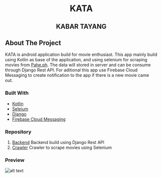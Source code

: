 <h1 align="center">KATA</h1>
<h2 align="center">KABAR TAYANG</h2>

<!-- ABOUT THE PROJECT -->

## About The Project

KATA is android application build for movie enthusiast. This app mainly build using Kotlin as base of the application, and using selenium for scraping movies from [Pahe.ph](https://pahe.ph). The data will stored in server and can be consume through Django Rest API. For aditional this app use Firebase Cloud Messaging to create notification to the app if there is a new movie came out.
### Built With

- [Kotlin](https://kotlinlang.org/)
- [Seleium](https://www.selenium.dev)
- [Django](https://www.djangoproject.com/)
- [Firebase Cloud Messaging](https://firebase.google.com/docs/cloud-messaging)

### Repository

1. [Backend](https://github.com/arkariz/moviephRestfullApi) Backend build using Django Rest API <br />
2. [Crawler](https://github.com/arkariz/moviephcrawler) Crawler to scrape movies using Selenium<br />

### Preview
![alt text](https://i.ibb.co/3SBk2rc/Screenshot-2022-01-11-21-42-43-63-cccb2c529d55944635150785f4017121.jpg)
